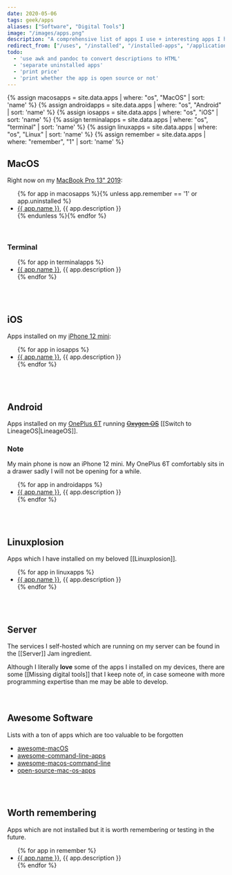 ```yaml
---
date: 2020-05-06
tags: geek/apps
aliases: ["Software", "Digital Tools"]
image: "/images/apps.png"
description: "A comprehensive list of apps I use + interesting apps I have to keep record of."
redirect_from: ["/uses", "/installed", "/installed-apps", "/applications", "/applicazioni", "/programs", "/programmi", "/software", "/ios-apps", "/iphone", "/iphone-apps", "/ios", "/macos-apps", "/mac-apps", "/macos", "/macbook", "/macbook-pro", "/macbookpro", "/tommis-mac", "/tommis-macbook", "/tommis-macbook-pro", "/tommismacbookpro"]
todo:
  - 'use awk and pandoc to convert descriptions to HTML'
  - 'separate uninstalled apps'
  - 'print price'
  - 'print whether the app is open source or not'
---
```

{% assign macosapps = site.data.apps | where: "os", "MacOS" | sort: 'name' %}
{% assign androidapps = site.data.apps | where: "os", "Android" | sort: 'name' %}
{% assign iosapps = site.data.apps | where: "os", "iOS" | sort: 'name' %}
{% assign terminalapps = site.data.apps | where: "os", "terminal" | sort: 'name' %}
{% assign linuxapps = site.data.apps | where: "os", "Linux" | sort: 'name' %}
{% assign remember = site.data.apps | where: "remember", "1" | sort: 'name' %}

## MacOS

Right now on my [MacBook Pro 13" 2019](https://support.apple.com/kb/SP799?locale=en_US&viewlocale=en_US "MacBook Pro 13\" 2019 tech specs"):

<ul>{% for app in macosapps %}{% unless app.remember == '1' or app.uninstalled %}<li><a href="{{ app.url }}" target="_blank" title="{{ app.name }}{{ app.title }}">{{ app.name }}</a>, {{ app.description }}</li>{% endunless %}{% endfor %}</ul>

<br>

### Terminal

<ul>{% for app in terminalapps %}<li><a href="{{ app.url }}" target="_blank" title="{{ app.name }}{{ app.title }}">{{ app.name }}</a>, {{ app.description }}</li>{% endfor %}</ul>

<br>
<br>

## iOS

Apps installed on my [iPhone 12 mini](https://www.apple.com/it/iphone-12/ "iPhone 12"):

<ul>{% for app in iosapps %}<li><a href="{{ app.url }}" target="_blank" title="{{ app.name }}{{ app.title }}">{{ app.name }}</a>, {{ app.description }}</li>{% endfor %}</ul>

<br>
<br>

## Android

Apps installed on my [OnePlus 6T](https://www.oneplus.com/6t "OnePlus &T") running ~~[Oxygen OS](https://www.oneplus.com/oxygenos "OxygenOS on OnePlus’ website")~~ [[Switch to LineageOS|LineageOS]].

<div class='yellow box'>
	<h3>Note</h3>
	My main phone is now an iPhone 12 mini. My OnePlus 6T comfortably sits in a drawer sadly I will not be opening for a while.
</div>

<ul>{% for app in androidapps %}<li><a href="{{ app.url }}" target="_blank" title="{{ app.name }}{{ app.title }}">{{ app.name }}</a>, {{ app.description }}</li>{% endfor %}</ul>

<br>
<br>

## Linuxplosion

Apps which I have installed on my beloved [[Linuxplosion]].

<ul>{% for app in linuxapps %}<li><a href="{{ app.url }}" target="_blank" title="{{ app.name }}{{ app.title }}">{{ app.name }}</a>, {{ app.description }}</li>{% endfor %}</ul>

<br>
<br>

## Server

The services I self-hosted which are running on my server can be found in the [[Server]] Jam ingredient.

<div class="blue box">
	Although I literally <b>love</b> some of the apps I installed on my devices, there are some [[Missing digital tools]] that I keep note of, in case someone with more programming expertise than me may be able to develop.
</div>

<br>
<br>

## Awesome Software

Lists with a ton of apps which are too valuable to be forgotten

- [awesome-macOS](https://github.com/iCHAIT/awesome-macOS)
- [awesome-command-line-apps](https://github.com/herrbischoff/awesome-command-line-apps)
- [awesome-macos-command-line](https://github.com/herrbischoff/awesome-macos-command-line)
- [open-source-mac-os-apps](https://github.com/serhii-londar/open-source-mac-os-apps)

<br>
<br>

## Worth remembering

Apps which are not installed but it is worth remembering or testing in the future.

<ul>{% for app in remember %}<li><a href="{{ app.url }}" target="_blank" title="{{ app.name }}{{ app.title }}">{{ app.name }}</a>, {{ app.description }}</li>{% endfor %}</ul>